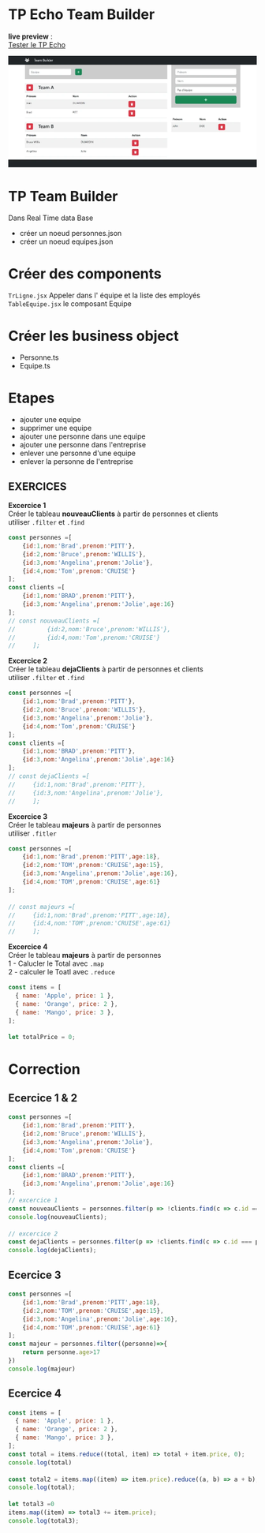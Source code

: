 # TP Echo Team Builder
**live preview** :  
[Tester le TP Echo](https://www.sevenvalley.fr/tp-javascript/tpe) 

![alt text](tpe.webp)

# TP Team Builder
Dans Real Time data Base
- créer un noeud personnes.json
- créer un noeud equipes.json

# Créer des components
<code>TrLigne.jsx</code> Appeler dans l' équipe et la liste des employés  
<code>TableEquipe.jsx</code> le composant Equipe    

# Créer les business object
- Personne.ts
- Equipe.ts

# Etapes
- ajouter une equipe
- supprimer une equipe  
- ajouter une personne dans une equipe
- ajouter une personne dans l'entreprise
- enlever une personne d'une equipe
- enlever la personne de l'entreprise


## EXERCICES
**Excercice 1**  
Créer le tableau  **nouveauClients** à partir de personnes et clients  
utiliser <code>.filter</code> et <code>.find</code>
```js
const personnes =[
    {id:1,nom:'Brad',prenom:'PITT'},
    {id:2,nom:'Bruce',prenom:'WILLIS'},
    {id:3,nom:'Angelina',prenom:'Jolie'},
    {id:4,nom:'Tom',prenom:'CRUISE'}
];
const clients =[
    {id:1,nom:'BRAD',prenom:'PITT'},
    {id:3,nom:'Angelina',prenom:'Jolie',age:16}
];
// const nouveauClients =[
//         {id:2,nom:'Bruce',prenom:'WILLIS'},
//         {id:4,nom:'Tom',prenom:'CRUISE'}
//     ];
```
**Excercice 2**  
Créer le tableau  **dejaClients** à partir de personnes et clients  
utiliser <code>.filter</code> et <code>.find</code>
```js
const personnes =[
    {id:1,nom:'Brad',prenom:'PITT'},
    {id:2,nom:'Bruce',prenom:'WILLIS'},
    {id:3,nom:'Angelina',prenom:'Jolie'},
    {id:4,nom:'Tom',prenom:'CRUISE'}
];
const clients =[
    {id:1,nom:'BRAD',prenom:'PITT'},
    {id:3,nom:'Angelina',prenom:'Jolie',age:16}
];
// const dejaClients =[
//     {id:1,nom:'Brad',prenom:'PITT'},
//     {id:3,nom:'Angelina',prenom:'Jolie'},
//     ];
```

**Excercice 3**   
Créer le tableau  **majeurs** à partir de personnes  
utiliser <code>.fitler</code>
```js
const personnes =[
    {id:1,nom:'Brad',prenom:'PITT',age:18},
    {id:2,nom:'TOM',prenom:'CRUISE',age:15},
    {id:3,nom:'Angelina',prenom:'Jolie',age:16},
    {id:4,nom:'TOM',prenom:'CRUISE',age:61}
];
   
// const majeurs =[
//     {id:1,nom:'Brad',prenom:'PITT',age:18},
//     {id:4,nom:'TOM',prenom:'CRUISE',age:61}
//     ];
```


**Excercice 4**  
Créer le tableau  **majeurs** à partir de personnes  
1 - Calucler le Total avec <code>.map</code>  
2 - calculer le Toatl avec <code>.reduce</code>
```js
const items = [
  { name: 'Apple', price: 1 },
  { name: 'Orange', price: 2 },
  { name: 'Mango', price: 3 },
];

let totalPrice = 0;

```

# Correction

## Ecercice 1 & 2
```js
const personnes =[
    {id:1,nom:'Brad',prenom:'PITT'},
    {id:2,nom:'Bruce',prenom:'WILLIS'},
    {id:3,nom:'Angelina',prenom:'Jolie'},
    {id:4,nom:'Tom',prenom:'CRUISE'}
];
const clients =[
    {id:1,nom:'BRAD',prenom:'PITT'},
    {id:3,nom:'Angelina',prenom:'Jolie',age:16}
];
// excercice 1
const nouveauClients = personnes.filter(p => !clients.find(c => c.id === p.id));
console.log(nouveauClients);

// excercice 2
const dejaClients = personnes.filter(p => !clients.find(c => c.id === p.id));
console.log(dejaClients);
```

## Ecercice 3
```js
const personnes =[
    {id:1,nom:'Brad',prenom:'PITT',age:18},
    {id:2,nom:'TOM',prenom:'CRUISE',age:15},
    {id:3,nom:'Angelina',prenom:'Jolie',age:16},
    {id:4,nom:'TOM',prenom:'CRUISE',age:61}
];
const majeur = personnes.filter((personne)=>{
    return personne.age>17
})
console.log(majeur)
```

## Ecercice 4
```js
const items = [
  { name: 'Apple', price: 1 },
  { name: 'Orange', price: 2 },
  { name: 'Mango', price: 3 },
];
const total = items.reduce((total, item) => total + item.price, 0);
console.log(total)

const total2 = items.map((item) => item.price).reduce((a, b) => a + b);
console.log(total);

let total3 =0
items.map((item) => total3 += item.price); 
console.log(total3);
```